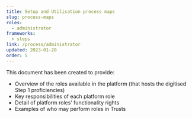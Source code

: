 ```yaml
---
title: Setup and Utilisation process maps
slug: process-maps
roles:
  - administrator
frameworks:
  - steps
link: /process/administrator
updated: 2023-01-20
order: 5
---
```

This document has been created to provide:​

- Overview of the roles available in the platform (that hosts the digitised Step 1 proficiencies)
- Key responsibilities of each platform role
- Detail of platform roles’ functionality rights
- Examples of who may perform roles in Trusts